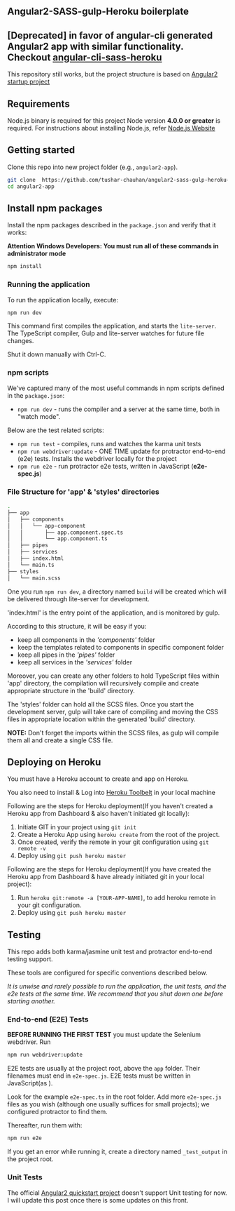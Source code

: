 ## Angular2-SASS-gulp-Heroku boilerplate

## [Deprecated] in favor of angular-cli generated Angular2 app with similar functionality. Checkout [angular-cli-sass-heroku](https://github.com/tushar-chauhan/angular-cli-sass-heroku)

This repository still works, but the project structure is based on [Angular2 startup project](https://github.com/angular/quickstart)

## Requirements
Node.js binary is required for this project
Node version **4.0.0 or greater** is required.
For instructions about installing Node.js, refer [Node.js Website](https://nodejs.org/en/)

## Getting started

Clone this repo into new project folder (e.g., `angular2-app`).
```bash
git clone  https://github.com/tushar-chauhan/angular2-sass-gulp-heroku-boilerplate.git  angular2-app
cd angular2-app
```
## Install npm packages

Install the npm packages described in the `package.json` and verify that it works:

**Attention Windows Developers:  You must run all of these commands in administrator mode**

```bash
npm install
```

### Running the application

To run the application locally, execute:

```sh
npm run dev
```

This command first compiles the application, and starts the `lite-server`.
The TypeScript compiler, Gulp and lite-server watches for future file changes.

Shut it down manually with Ctrl-C.

### npm scripts

We've captured many of the most useful commands in npm scripts defined in the `package.json`:

* `npm run dev` - runs the compiler and a server at the same time, both in "watch mode".

Below are the test related scripts:
* `npm run test` - compiles, runs and watches the karma unit tests
* `npm run webdriver:update` - ONE TIME update for protractor end-to-end (e2e) tests. Installs the webdriver locally for the project
* `npm run e2e` - run protractor e2e tests, written in JavaScript (**e2e-spec.js**)

### File Structure for 'app' & 'styles' directories

```sh
.
├── app
│   ├── components
│   │   └── app-component
│   │       ├── app.component.spec.ts
│   │       └── app.component.ts
│   ├── pipes
│   ├── services
│   ├── index.html
│   └── main.ts
├── styles
│   └── main.scss
```

One you run `npm run dev`, a directory named `build` will be created which will be delivered through lite-server for development.

'index.html' is the entry point of the application, and is monitored by gulp.

According to this structure, it will be easy if you:
* keep all components in the _'components'_ folder
* keep the templates related to components in specific component folder
* keep all pipes in the _'pipes'_ folder
* keep all services in the _'services'_ folder

Moreover, you can create any other folders to hold TypeScript files within 'app' directory, the compilation will recursively compile and create appropriate structure in the 'build' directory.

The 'styles' folder can hold all the SCSS files. Once you start the development server, gulp will take care of compiling and moving the CSS files in appropriate location within the generated 'build' directory.

**NOTE:** Don't forget the imports within the SCSS files, as gulp will compile them all and create a single CSS file.

## Deploying on Heroku
You must have a Heroku account to create and app on Heroku.

You also need to install & Log into [Heroku Toolbelt](https://toolbelt.heroku.com/) in your local machine

Following are the steps for Heroku deployment(If you haven't created a Heroku app from  Dashboard & also haven't initiated git locally):
1. Initiate GIT in your project using `git init`
2. Create a Heroku App using `heroku create` from the root of the project.
3. Once created, verify the remote in your git configuration using `git remote -v`
4. Deploy using `git push heroku master`

Following are the steps for Heroku deployment(If you have created the Heroku app from Dashboard & have already initiated git in your local project):
1. Run `heroku git:remote -a [YOUR-APP-NAME]`, to add heroku remote in your git configuration.
2. Deploy using `git push heroku master`

## Testing

This repo adds both karma/jasmine unit test and protractor end-to-end testing support.

These tools are configured for specific conventions described below.

*It is unwise and rarely possible to run the application, the unit tests, and the e2e tests at the same time.
We recommend that you shut down one before starting another.*

### End-to-end (E2E) Tests

**BEFORE RUNNING THE FIRST TEST** you must update the Selenium webdriver. Run

```sh
npm run webdriver:update
```

E2E tests are usually at the project root, above the `app` folder.
Their filenames must end in `e2e-spec.js`.
E2E tests must be written in JavaScript(as ).

Look for the example `e2e-spec.ts` in the root folder.
Add more `e2e-spec.js` files as you wish (although one usually suffices for small projects);
we configured protractor to find them.

Thereafter, run them with:

```sh
npm run e2e
```

If you get an error while running it, create a directory named `_test_output` in the project root.

### Unit Tests

The official [Angular2 quickstart project](https://github.com/angular/quickstart) doesn't support Unit testing for now. I will update this post once there is some updates on this front.
